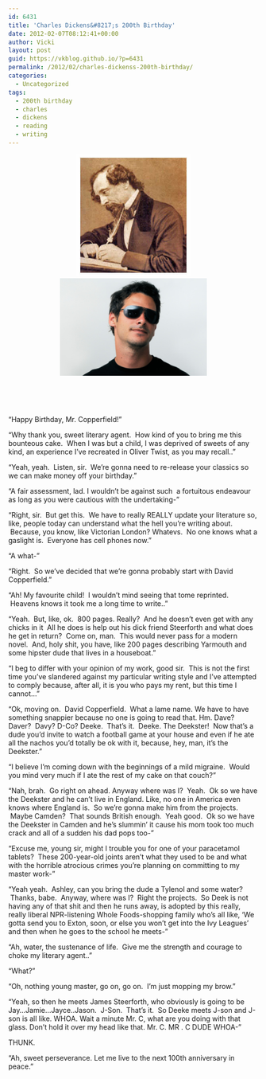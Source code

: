 ```yaml
---
id: 6431
title: 'Charles Dickens&#8217;s 200th Birthday'
date: 2012-02-07T08:12:41+00:00
author: Vicki
layout: post
guid: https://vkblog.github.io/?p=6431
permalink: /2012/02/charles-dickenss-200th-birthday/
categories:
  - Uncategorized
tags:
  - 200th birthday
  - charles
  - dickens
  - reading
  - writing
---
```

<p style="text-align: center;">
  <a href="https://raw.githubusercontent.com/vkblog/vkblog.github.io/master/public/img/2012/02/charles_dickens.jpg"><img class="wp-image-6432 aligncenter" title="charles_dickens" src="https://raw.githubusercontent.com/vkblog/vkblog.github.io/master/public/img/2012/02/charles_dickens.jpg" alt="" width="230" height="247" /></a><a href="https://raw.githubusercontent.com/vkblog/vkblog.github.io/master/public/img/2012/02/man_in_sunglasses.jpg"><img class="wp-image-6433 aligncenter" title="man_in_sunglasses" src="https://raw.githubusercontent.com/vkblog/vkblog.github.io/master/public/img/2012/02/man_in_sunglasses.jpg" alt="" width="296" height="196" /></a>
</p>

&nbsp;

&nbsp;

&#8220;Happy Birthday, Mr. Copperfield!&#8221;

&#8220;Why thank you, sweet literary agent.  How kind of you to bring me this bounteous cake.  When I was but a child, I was deprived of sweets of any kind, an experience I&#8217;ve recreated in Oliver Twist, as you may recall..&#8221;

&#8220;Yeah, yeah.  Listen, sir.  We&#8217;re gonna need to re-release your classics so we can make money off your birthday.&#8221;

&#8220;A fair assessment, lad. I wouldn&#8217;t be against such  a fortuitous endeavour as long as you were cautious with the undertaking-&#8221;

&#8220;Right, sir.  But get this.  We have to really REALLY update your literature so, like, people today can understand what the hell you&#8217;re writing about.  Because, you know, like Victorian London? Whatevs.  No one knows what a gaslight is.  Everyone has cell phones now.&#8221;

&#8220;A what-&#8221;

&#8220;Right.  So we&#8217;ve decided that we&#8217;re gonna probably start with David Copperfield.&#8221;

&#8220;Ah! My favourite child!  I wouldn&#8217;t mind seeing that tome reprinted.  Heavens knows it took me a long time to write..&#8221;

&#8220;Yeah.  But, like, ok.  800 pages. Really?  And he doesn&#8217;t even get with any chicks in it  All he does is help out his dick friend Steerforth and what does he get in return?  Come on, man.  This would never pass for a modern novel.  And, holy shit, you have, like 200 pages describing Yarmouth and some hipster dude that lives in a houseboat.&#8221;

&#8220;I beg to differ with your opinion of my work, good sir.  This is not the first time you&#8217;ve slandered against my particular writing style and I&#8217;ve attempted to comply because, after all, it is you who pays my rent, but this time I cannot&#8230;&#8221;

&#8220;Ok, moving on.  David Copperfield.  What a lame name. We have to have something snappier because no one is going to read that. Hm. Dave? Daver?  Davy? D-Co? Deeke.  That&#8217;s it.  Deeke. The Deekster!  Now that&#8217;s a dude you&#8217;d invite to watch a football game at your house and even if he ate all the nachos you&#8217;d totally be ok with it, because, hey, man, it&#8217;s the Deekster.&#8221;

&#8220;I believe I&#8217;m coming down with the beginnings of a mild migraine.  Would you mind very much if I ate the rest of my cake on that couch?&#8221;

&#8220;Nah, brah.  Go right on ahead. Anyway where was I?  Yeah.  Ok so we have the Deekster and he can&#8217;t live in England. Like, no one in America even knows where England is.  So we&#8217;re gonna make him from the projects.  Maybe Camden?  That sounds British enough.  Yeah good.  Ok so we have the Deekster in Camden and he&#8217;s slummin&#8217; it cause his mom took too much crack and all of a sudden his dad pops too-&#8221;

&#8220;Excuse me, young sir, might I trouble you for one of your paracetamol tablets?  These 200-year-old joints aren&#8217;t what they used to be and what with the horrible atrocious crimes you&#8217;re planning on committing to my master work-&#8221;

&#8220;Yeah yeah.  Ashley, can you bring the dude a Tylenol and some water?  Thanks, babe.  Anyway, where was I?  Right the projects.  So Deek is not having any of that shit and then he runs away, is adopted by this really, really liberal NPR-listening Whole Foods-shopping family who&#8217;s all like, &#8216;We gotta send you to Exton, soon, or else you won&#8217;t get into the Ivy Leagues&#8217; and then when he goes to the school he meets-&#8221;

&#8220;Ah, water, the sustenance of life.  Give me the strength and courage to choke my literary agent..&#8221;

&#8220;What?&#8221;

&#8220;Oh, nothing young master, go on, go on.  I&#8217;m just mopping my brow.&#8221;

&#8220;Yeah, so then he meets James Steerforth, who obviously is going to be Jay&#8230;Jamie&#8230;Jayce..Jason.  J-Son.  That&#8217;s it.  So Deeke meets J-son and J-son is all like. WHOA. Wait a minute Mr. C, what are you doing with that glass. Don&#8217;t hold it over my head like that. Mr. C. MR . C DUDE WHOA-&#8221;

THUNK.

&#8220;Ah, sweet perseverance. Let me live to the next 100th anniversary in peace.&#8221;